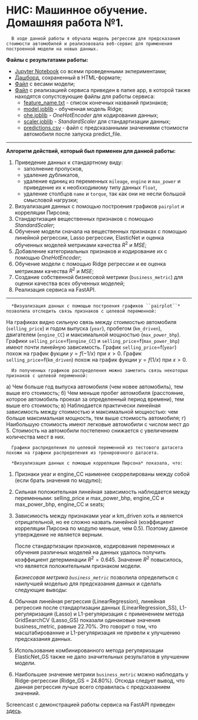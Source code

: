 # НИС: Машинное обучение. Домашняя работа №1.

      В ходе данной работы я обучала модель регрессии для предсказания стоимости автомобилей и реализововала веб-сервис для применения построенной модели на новых данных. 

**Файлы с результатами работы:**
- [Jupyter Notebook](https://github.com/karinaaa-ed/ML_HW1_Base_Edigaryan/blob/main/%D0%95%D0%B4%D0%B8%D0%B3%D0%B0%D1%80%D1%8F%D0%BD__AI_HW1_Regression_with_inference_base_ipynb_.ipynb) со всеми проведенными экпериментами; 
- [Дашборд](https://github.com/karinaaa-ed/ML_HW1_Base_Edigaryan/blob/main/df_train_report.html), сохраненный в HTML-формате;
- [Файл](https://github.com/karinaaa-ed/ML_HW1_Base_Edigaryan/blob/main/model_weights.pkl) с весами модели;
- [Файл](https://github.com/karinaaa-ed/ML_HW1_Base_Edigaryan/blob/app/app.py) с реализацией сервиса приведен в папке app, в которой также находятся сопустсвующие файлы для работы сервиса:
  -  [feature_name.txt](https://github.com/karinaaa-ed/ML_HW1_Base_Edigaryan/blob/main/app/feature_names.txt)  - список конечных названий признаков;
  -  [model.joblib](https://github.com/karinaaa-ed/ML_HW1_Base_Edigaryan/blob/main/app/model.joblib)  - обученная модель Ridge;
  -  [ohe.joblib](https://github.com/karinaaa-ed/ML_HW1_Base_Edigaryan/blob/main/app/ohe.joblib) - $OneHotEncoder$ для кодирования данных;
  -  [scaler.joblib](https://github.com/karinaaa-ed/ML_HW1_Base_Edigaryan/blob/main/app/scaler.joblib) - $StandardScaler$ для стандартизации данных;
  -  [predictions.csv](https://github.com/karinaaa-ed/ML_HW1_Base_Edigaryan/blob/main/app/predictions.csv) - файл с предсказанными значениями стоимости автомобиля после запуска predict_file.

---

**Алгоритм действий, который был применен для данной работы:**
1. Приведение данных к стандартному виду:
   - заполнение пропусков,
   - удаление дубликатов,
   - удаление единиц из переменных ``mileage``, ``engine`` и ``max_power`` и приведение их к необхходимому типу данных ``float``,
   - удаление столбцов ``name`` и ``torque``, так как они не несли большой смысловой нагрузки;
2. Визуализация данных с помощью построения графиков ``pairplot`` и корреляции Пирсона;
3. Cтандартизация вещественных признаков с помощью $StandardScaler$;
4. Обучение модели сначала на вещественных признаках с помощью линейной регрессии, Lasso регрессии, ElasticNet и оценка обученных моделей метриками качества $R^2$ и $MSE$;
5. Добавление категориальных признаков и кодирование их с помощью $OneHotEncoder$;
6. Обучение модели с помощью Ridge регрессии и ее оценка метриками качества $R^2$ и $MSE$;
7. Создание собственной бизнесовой метрики (``business_metric``) для оценки качества всех обученных моделей;
8. Реализация сервиса на FastAPI.

---

      *Визуализация данных с помощью построения графиков ``pairplot``* позволила отследить связь признаков с целевой переменной:

На графиках видно сильную связь между стоимостью автомобиля (``selling_price``) и годом выпуска (``year``), пробегом (``km_driven``), двигателем (``engine_CC``) и максимальной мощностью (``max_power_bhp``). Графики ``selling_price``=f(``engine_CC``) и ``selling_price``=f(``max_power_bhp``) имеют почти линейную зависимость. График ``selling_price``=f(``year``) похож на график фукции $y=f(-1/x)$ при $x>0$. График ``selling_price``=f(``km_driven``) похож на график фукции $y=f(1/x)$ при $x>0$.

      Из полученных графиков распределения можно заметить связь некоторых признаков с целевой переменной:
а) Чем больше год выпуска автомобиля (чем новее автомобиль), тем выше его стоимость;
б) Чем меньше пробег автомобиля (расстояние, которое автомобиль проехал за определенный период времени), тем выше его стоимость;
в) Наблюдается практически линейная зависимость между стоимостью и максимальной мощностью: чем больше максимальная мощность, тем выше стоимость автомобиля;
г) Наибольшую стоимость имеют легковые автомобили с числом мест до 5. Стоимость на автомобили постепенно снижается с увеличением количества мест в них.

      Графики распределения по целевой переменной из тестового датасета похожи на графики распределения из тренировчного датасета. 

      *Визуализация данных с помощью корреляции Пирсона* показала, что:
1) Признаки year и engine_CC наименее скоррелированы между собой (если брать значения по модулю);
2) Сильная положительная линейная зависимость наблюдается между переменными: selling_price и max_power_bhp, engine_CC и max_power_bhp, engine_CC и seats;
3) Зависимость между признаками year и km_driven хоть и является отрицательной, но ее сложно назвать линейной (коэффициент корреляции Пирсона по модулю меньше, чем 0.5). Поэтому данное утверждение не является верным.

      После стандартизации признаков, кодирования переменных и обучения различных моделей на данных удалось получить коэффициент детерминации $R^2=0.645$. Значение $R^2$ повысилось, что является положительным признаком модели.

      *Бизнесовая метрика ``business_metric``* позволила определиться с наилучшей моделью для предсказания данных и сделать следующие выводы:
1) Обычная линейная регрессия (LinearRegression), линейная регрессия после стандартизации данных (LinearRegression_SS), L1-регуляризация (Lasso) и L1-регуляризация с применением метода GridSearchCV (Lasso_GS) показали одинаковые значения business_metric, равные 22.70%. Это говорит о том, что масштабированние и L1-регуляризация не привели к улучшению предсказания данных.
2) Использование комбинированного метода регуляризации ElasticNet_GS также не дало значительных результатов в улучшении модели.
3) Наибольшее значение метрики ``business_metric`` можно наблюдать у Ridge-регрессии (Ridge_GS = 24.80%). Отсюда следует вывод, что данная регрессия лучше всего справилась с предсказанием значений.

Screencast с демонстрацией работы сервиса на FastAPI приведен [здесь](https://drive.google.com/drive/folders/1Q38hXAAkNSQwRQle7VJcB_NshqZagZpo?usp=drive_link).





